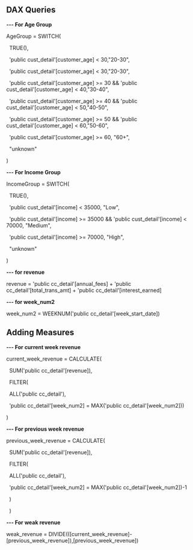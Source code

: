 ## **DAX Queries**





**---  For Age Group**



AgeGroup = SWITCH(

&nbsp;    TRUE(),

&nbsp;    'public cust\_detail'\[customer\_age] < 30,"20-30",

&nbsp;    'public cust\_detail'\[customer\_age] < 30,"20-30",

&nbsp;    'public cust\_detail'\[customer\_age] >= 30 \&\& 'public cust\_detail'\[customer\_age] < 40,"30-40",

&nbsp;    'public cust\_detail'\[customer\_age] >= 40 \&\& 'public cust\_detail'\[customer\_age] < 50,"40-50",

&nbsp;    'public cust\_detail'\[customer\_age] >= 50 \&\& 'public cust\_detail'\[customer\_age] < 60,"50-60",

&nbsp;    'public cust\_detail'\[customer\_age] >= 60, "60+",

&nbsp;    "unknown"

)





**--- For Income Group**



IncomeGroup = SWITCH(

&nbsp;   TRUE(),

&nbsp;   'public cust\_detail'\[income] < 35000, "Low",

&nbsp;   'public cust\_detail'\[income] >= 35000 \&\& 'public cust\_detail'\[income] < 70000, "Medium",

&nbsp;   'public cust\_detail'\[income] >= 70000, "High",

&nbsp;   "unknown"

)





**--- for revenue**



revenue = 'public cc\_detail'\[annual\_fees] + 'public cc\_detail'\[total\_trans\_amt] + 'public cc\_detail'\[interest\_earned] 





**--- for week\_num2**



week\_num2 = WEEKNUM('public cc\_detail'\[week\_start\_date]) 







## **Adding Measures** 



**--- For current week revenue**



current\_week\_revenue = CALCULATE(

&nbsp;   SUM('public cc\_detail'\[revenue]),

&nbsp;   FILTER(

&nbsp;       ALL('public cc\_detail'),

&nbsp;       'public cc\_detail'\[week\_num2] = MAX('public cc\_detail'\[week\_num2]))

)





**--- For previous week revenue**



previous\_week\_revenue = CALCULATE(

&nbsp;   SUM('public cc\_detail'\[revenue]),

&nbsp;   FILTER(

&nbsp;       ALL('public cc\_detail'),

&nbsp;       'public cc\_detail'\[week\_num2] = MAX('public cc\_detail'\[week\_num2])-1

&nbsp;       )

&nbsp;   )







**--- For weak revenue**



weak\_revenue = DIVIDE((\[current\_week\_revenue]-\[previous\_week\_revenue]),\[previous\_week\_revenue])













